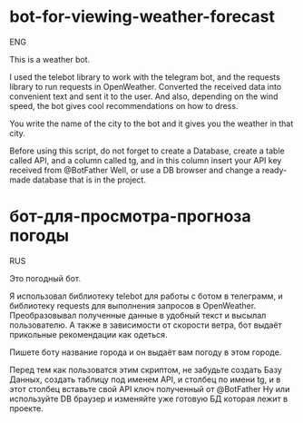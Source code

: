 # bot-for-viewing-weather-forecast
ENG

This is a weather bot.

I used the telebot library to work with the telegram bot, and the requests library to run requests in OpenWeather. Converted the received data into convenient text and sent it to the user. And also, depending on the wind speed, the bot gives cool recommendations on how to dress.

You write the name of the city to the bot and it gives you the weather in that city.

Before using this script, do not forget to create a Database, create a table called API, and a column called tg, and in this column insert your API key received from @BotFather
Well, or use a DB browser and change a ready-made database that is in the project.



# бот-для-просмотра-прогноза погоды
RUS

Это погодный бот.

Я использовал библиотеку telebot для работы с ботом в телеграмм, и библиотеку requests для выполнения запросов в OpenWeather. Преобразовывал полученные данные в удобный текст и высылал пользователю. А также в зависимости от скорости ветра, бот выдаёт прикольные рекомендации как одеться.

Пишете боту название города и он выдаёт вам погоду в этом городе.

Перед тем как пользоватся этим скриптом, не забудьте создать Базу Данных, создать таблицу под именем API, и столбец по имени tg, и в этот столбец вставьте свой API ключ полученный от @BotFather
Ну или используйте DB браузер и изменяйте уже готовую БД которая лежит в проекте.
